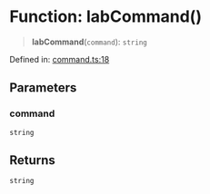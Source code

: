 # Function: labCommand()

> **labCommand**(`command`): `string`

Defined in: [command.ts:18](https://github.com/benallfree/lab13/blob/55b13e2c02a360fdce138b0495c78378f8c063b1/sdk/src/online/command.ts#L18)

## Parameters

### command

`string`

## Returns

`string`
